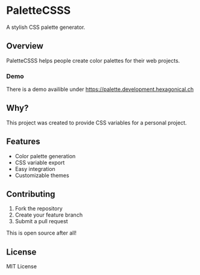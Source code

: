 # PaletteCSSS

A stylish CSS palette generator.

## Overview

PaletteCSSS helps people create color palettes for their web projects.

### Demo

There is a demo availible under https://palette.development.hexagonical.ch

## Why?

This project was created to provide CSS variables for a personal project.

## Features

- Color palette generation
- CSS variable export
- Easy integration
- Customizable themes




## Contributing

1. Fork the repository
2. Create your feature branch
3. Submit a pull request

This is open source after all!

## License

MIT License